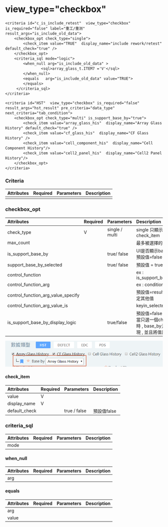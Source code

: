 # view\_type="checkbox"

```markup
<criteria id="c_is_include_retest"  view_type="checkbox" is_required="false" label="重工/重测"  result_args="is_include_old_data">
    <checkbox_opt check_type="single">
        <check_item value="TRUE"  display_name="include rework/retest" default_check="true" />
    </checkbox_opt>
    <criteria_sql mode="logic">
        <when_null arg="is_include_old_data" >
                <sql>array_glass_t.ITEM7 ='V'</sql>
        </when_null>
        <equals   arg="is_include_old_data" value="TRUE">
        </equals>    
     </criteria_sql>
</criteria>

```

```markup
<criteria id="HST"  view_type="checkbox" is_required="false" result_args="hst_result" pre_criteria="data_type" next_criteria="tab_condition">
	<checkbox_opt check_type="multi" is_support_base_by="true">
		<check_item value="array_glass_his"  display_name="Array Glass History" default_check="true" />
		<check_item value="cf_glass_his"  display_name="CF Glass History" />
		<check_item value="cell_component_his"  display_name="Cell Component History"/>
		<check_item value="cell2_panel_his"  display_name="Cell2 Panel History"/>
	</checkbox_opt>
</criteria>
```

### Criteria

| Attributes | Required | Parameters | Description |
| :--- | :--- | :--- | :--- |
|  |  |  |  |

### checkbox\_opt

| Attributes | Required | Parameters | Description |
| :--- | :--- | :--- | :--- |
| check\_type | V | single / multi | single 只顯示第一個check\_item |
| max\_count |  |  | 最多被選擇的數量 |
| is\_support\_base\_by |  | true/ false | UI是否顯示base by; 預設值=false |
| support\_base\_by\_selected |  | true/ false | 預設值 = true |
| control\_function |  |  | ex : is\_support\_base\_by |
| control\_function\_arg |  |  | ex : condition\_type |
| control\_function\_arg\_value\_specify |  |  | 預設值=result , 可指定其他值 |
| control\_function\_arg\_value\_is |  |  | keyin\_selected\_shop |
| is\_support\_base\_by\_display\_logic |  | true/false | 預設值=false , 功能為當只選一個checkbox時 , base\_by元件不出現 , 並且將值設定好 |

![is\_support\_base\_by](../../.gitbook/assets/image-6.png)

#### check\_item

| Attributes | Required | Parameters | Description |
| :--- | :--- | :--- | :--- |
| value | V |  |  |
| display\_name | V |  |  |
| default\_check |  | true / false | 預設值false |

### criteria\_sql

| Attributes | Required | Parameters | Description |
| :--- | :--- | :--- | :--- |
| mode |  |  |  |

#### when\_null

| Attributes | Required | Parameters | Description |
| :--- | :--- | :--- | :--- |
| arg |  |  |  |

#### equals

| Attributes | Required | Parameters | Description |
| :--- | :--- | :--- | :--- |
| arg |  |  |  |
| value |  |  |  |


